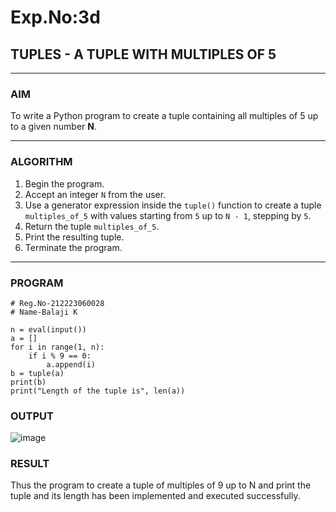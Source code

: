 # Exp.No:3d  
## TUPLES - A TUPLE WITH MULTIPLES OF 5

---

### AIM  
To write a Python program to create a tuple containing all multiples of 5 up to a given number **N**.

---

### ALGORITHM

1. Begin the program.  
2. Accept an integer `N` from the user.  
3. Use a generator expression inside the `tuple()` function to create a tuple `multiples_of_5` with values starting from `5` up to `N - 1`, stepping by `5`.  
4. Return the tuple `multiples_of_5`.  
5. Print the resulting tuple.  
6. Terminate the program.

---

### PROGRAM

```
# Reg.No-212223060028
# Name-Balaji K

n = eval(input())
a = []
for i in range(1, n):
    if i % 9 == 0:
        a.append(i)
b = tuple(a)
print(b)
print("Length of the tuple is", len(a))

```

### OUTPUT
![image](https://github.com/user-attachments/assets/419d0b97-f0c3-4868-a1d5-3fdff90f89e6)


### RESULT
Thus the program to create a tuple of multiples of 9 up to N and print the tuple and its length has been implemented and executed successfully.
